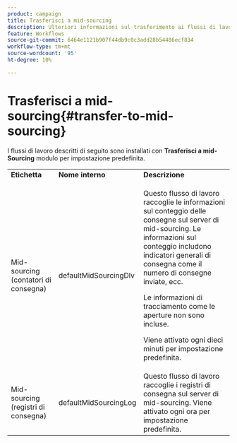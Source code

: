 ```yaml
---
product: campaign
title: Trasferisci a mid-sourcing
description: Ulteriori informazioni sul trasferimento ai flussi di lavoro di mid-sourcing
feature: Workflows
source-git-commit: 6464e1121b907f44db9c0c3add28b54486ecf834
workflow-type: tm+mt
source-wordcount: '95'
ht-degree: 10%

---
```



# Trasferisci a mid-sourcing{#transfer-to-mid-sourcing}

I flussi di lavoro descritti di seguito sono installati con **Trasferisci a mid-Sourcing** modulo per impostazione predefinita.

<table> 
 <tbody> 
  <tr> 
   <td> <strong>Etichetta</strong><br /> </td> 
   <td> <strong>Nome interno</strong><br /> </td> 
   <td> <strong>Descrizione</strong><br /> </td> 
  </tr> 
  <tr> 
   <td> <span class="uicontrol">Mid-sourcing (contatori di consegna)</span> <br /> </td> 
   <td> <span class="uicontrol">defaultMidSourcingDlv</span> <br /> </td> 
   <td> <p>Questo flusso di lavoro raccoglie le informazioni sul conteggio delle consegne sul server di mid-sourcing. Le informazioni sul conteggio includono indicatori generali di consegna come il numero di consegne inviate, ecc.</p> <p>Le informazioni di tracciamento come le aperture non sono incluse.</p> <p>Viene attivato ogni dieci minuti per impostazione predefinita.</p> </td> 
  </tr> 
  <tr> 
   <td> <span class="uicontrol">Mid-sourcing (registri di consegna)</span> <br /> </td> 
   <td> <span class="uicontrol">defaultMidSourcingLog</span> <br /> </td> 
   <td> Questo flusso di lavoro raccoglie i registri di consegna sul server di mid-sourcing. Viene attivato ogni ora per impostazione predefinita.<br /> </td> 
  </tr> 
 </tbody> 
</table>

